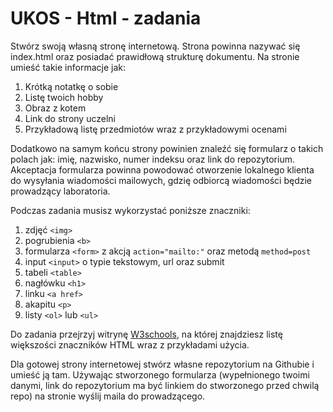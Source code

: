 # UKOS - Html - zadania
Stwórz swoją własną stronę internetową. Strona powinna nazywać się index.html oraz posiadać prawidłową strukturę dokumentu. Na stronie umieść takie informacje jak:
1. Krótką notatkę o sobie
2. Listę twoich hobby
3. Obraz z kotem
4. Link do strony uczelni
5. Przykładową listę przedmiotów wraz z przykładowymi ocenami

Dodatkowo na samym końcu strony powinien znaleźć się formularz o takich polach jak: imię, nazwisko, numer indeksu oraz link do repozytorium. Akceptacja formularza powinna powodować otworzenie lokalnego klienta do wysyłania wiadomości mailowych, gdzię odbiorcą wiadomości będzie prowadzący laboratoria.

Podczas zadania musisz wykorzystać poniższe znaczniki:
1. zdjęć `<img>`
2. pogrubienia `<b>`
3. formularza `<form>` z akcją `action="mailto:"` oraz metodą `method=post`
4. input `<input>` o typie tekstowym, url oraz submit
5. tabeli `<table>`
6. nagłówku `<h1>`
7. linku `<a href>`
8. akapitu `<p>`
9. listy `<ol>` lub `<ul>` 

Do zadania przejrzyj witrynę [W3schools](https://www.w3schools.com/html/), na której znajdziesz listę większości znaczników HTML wraz z przykładami użycia.

Dla gotowej strony internetowej stwórz własne repozytorium na Githubie i umieść ją tam. Używając stworzonego formularza (wypełnionego twoimi danymi, link do repozytorium ma być linkiem do stworzonego przed chwilą repo) na stronie wyślij maila do prowadzącego. 
